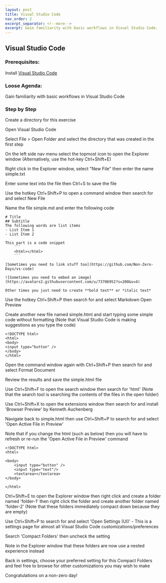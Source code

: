 ```yaml
---
layout: post
title: Visual Studio Code
nav_order: 2
excerpt_separator: <!--more-->
excerpt: Gain familiarity with basic workflows in Visual Studio Code.
---
```


## Visual Studio Code

### Prerequisites:
Install [Visual Studio Code](https://code.visualstudio.com/Download)

### Loose Agenda:
Gain familiarity with basic workflows in Visual Studio Code

### Step by Step
Create a directory for this exercise

Open Visual Studio Code

Select File > Open Folder and select the directory that was created in the first step

On the left side nav menu select the topmost icon to open the Explorer window (Alternatively, use the hot-key Ctrl+Shift+E)

Right click in the Explorer window, select "New File" then enter the name simple.txt

Enter some text into the file then Ctrl+S to save the file

Use the hotkey Ctrl+Shift+P to open a command window then search for and select New File

Name the file simple.md and enter the following code
```
# Title
## Subtitle
The following words are list items
- List Item 1
- List Item 2

This part is a code snippet
    ```
    <html></html>
    ```

[Sometimes you need to link stuff too](https://github.com/Non-Zero-Days/vs-code)

![Sometimes you need to embed an image](https://avatars2.githubusercontent.com/u/73706952?s=200&v=4)

Other times you just need to create **bold text** or *italic text*

```

Use the hotkey Ctrl+Shift+P then search for and select Markdown Open Preview

Create another new file named simple.html and start typing some simple code without formatting (Note that Visual Studio Code is making suggestions as you type the code)
```
<!DOCTYPE html>
<html>
<body>
<input type="button" />
</body>
</html>
```

Open the command window again with Ctrl+Shift+P then search for and select Format Document

Review the results and save the simple.html file

Use Ctrl+Shift+F to open the search window then search for 'html' (Note that the search tool is searching the contents of the files in the open folder)

Use Ctrl+Shift+X to open the extensions window then search for and install 'Browser Preview' by Kenneth Auchenberg

Navigate back to simple.html then use Ctrl+Shift+P to search for and select 'Open Active File in Preview'

Note that if you change the html (such as below) then you will have to refresh or re-run the 'Open Active File in Preview' command
```
<!DOCTYPE html>
<html>

<body>
    <input type="button" />
    <input type="text"/>
    <textarea></textarea>
</body>

</html>
```

Ctrl+Shift+E to open the Explorer window then right click and create a folder named 'folder-1' then right click the folder and create another folder named 'folder-2' (Note that these folders immediately compact down because they are empty)

Use Ctrl+Shift+P to search for and select 'Open Settings (UI)' - This is a settings page for almost all Visual Studio Code customizations/preferences

Search 'Compact Folders' then uncheck the setting

Note in the Explorer window that these folders are now use a nested experience instead

Back in settings, choose your preferred setting for this Compact Folders and feel free to browse for other customizations you may wish to make

Congratulations on a non-zero day!
